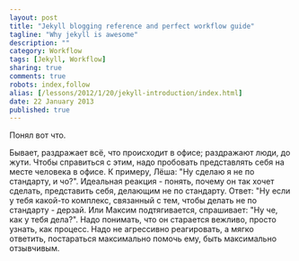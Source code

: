 ```yaml
---
layout: post
title: "Jekyll blogging reference and perfect workflow guide"
tagline: "Why jekyll is awesome"
description: ""
category: Workflow
tags: [Jekyll, Workflow]
sharing: true
comments: true
robots: index,follow
alias: [/lessons/2012/1/20/jekyll-introduction/index.html]
date: 22 January 2013
published: true
---
```


Понял вот что.

Бывает, раздражает всё, что происходит в офисе; раздражают люди, до жути. Чтобы справиться с этим, надо пробовать представлять себя на месте человека в офисе. 
К примеру, Лёша: "Ну сделаю я не по стандарту, и чо?". Идеальная реакция - понять, почему он так хочет сделать, представить себя, делающим не по стандарту. Ответ: "Ну если у тебя какой-то комплекс, связанный с тем, чтобы делать не по стандарту - дерзай.
Или Максим подтягивается, спрашивает: "Ну че, как у тебя дела?". Надо понимать, что он старается вежливо, просто узнать, как процесс. Надо не агрессивно реагировать, а мягко ответить, постараться максимально помочь ему, быть максимально отзывчивым.